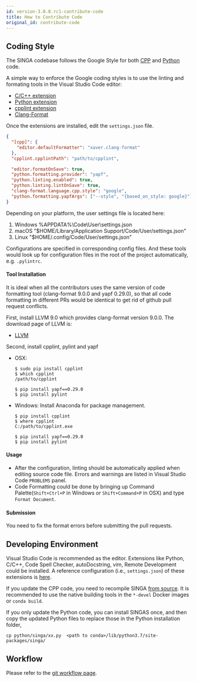 ```yaml
---
id: version-3.0.0.rc1-contribute-code
title: How to Contribute Code
original_id: contribute-code
---
```


<!-- Licensed to the Apache Software Foundation (ASF) under one or more contributor license agreements.  See the NOTICE file distributed with this work for additional information regarding copyright ownership.  The ASF licenses this file to you under the Apache License, Version 2.0 (the "License"); you may not use this file except in compliance with the License.  You may obtain a copy of the License at http://www.apache.org/licenses/LICENSE-2.0 Unless required by applicable law or agreed to in writing, software distributed under the License is distributed on an "AS IS" BASIS, WITHOUT WARRANTIES OR CONDITIONS OF ANY KIND, either express or implied.  See the License for the specific language governing permissions and limitations under the License. -->

## Coding Style

The SINGA codebase follows the Google Style for both
[CPP](http://google-styleguide.googlecode.com/svn/trunk/cppguide.xml) and
[Python](http://google.github.io/styleguide/pyguide.html) code.

A simple way to enforce the Google coding styles is to use the linting and
formating tools in the Visual Studio Code editor:

- [C/C++ extension](https://marketplace.visualstudio.com/items?itemName=ms-vscode.cpptools)
- [Python extension](https://marketplace.visualstudio.com/items?itemName=ms-python.python)
- [cpplint extension](https://marketplace.visualstudio.com/items?itemName=mine.cpplint)
- [Clang-Format](https://marketplace.visualstudio.com/items?itemName=xaver.clang-format)

Once the extensions are installed, edit the `settings.json` file.

```json
{
  "[cpp]": {
    "editor.defaultFormatter": "xaver.clang-format"
  },
  "cpplint.cpplintPath": "path/to/cpplint",

  "editor.formatOnSave": true,
  "python.formatting.provider": "yapf",
  "python.linting.enabled": true,
  "python.linting.lintOnSave": true,
  "clang-format.language.cpp.style": "google",
  "python.formatting.yapfArgs": ["--style", "{based_on_style: google}"]
}
```

Depending on your platform, the user settings file is located here:

1. Windows %APPDATA%\Code\User\settings.json
2. macOS "\$HOME/Library/Application Support/Code/User/settings.json"
3. Linux "\$HOME/.config/Code/User/settings.json"

Configurations are specified in corresponding config files. And these tools
would look up for configuration files in the root of the project automatically,
e.g. `.pylintrc`.

#### Tool Installation

It is ideal when all the contributors uses the same version of code formatting
tool (clang-format 9.0.0 and yapf 0.29.0), so that all code formatting in
different PRs would be identical to get rid of github pull request conflicts.

First, install LLVM 9.0 which provides clang-format version 9.0.0. The download
page of LLVM is:

- [LLVM](http://releases.llvm.org/download.html#9.0.0)

Second, install cpplint, pylint and yapf

- OSX:

  ```
  $ sudo pip install cpplint
  $ which cpplint
  /path/to/cpplint

  $ pip install yapf==0.29.0
  $ pip install pylint
  ```

- Windows: Install Anaconda for package management.

  ```
  $ pip install cpplint
  $ where cpplint
  C:/path/to/cpplint.exe

  $ pip install yapf==0.29.0
  $ pip install pylint
  ```

#### Usage

- After the configuration, linting should be automatically applied when editing
  source code file. Errors and warnings are listed in Visual Studio Code
  `PROBLEMS` panel.
- Code Formatting could be done by bringing up Command Palette(`Shift+Ctrl+P` in
  Windows or `Shift+Command+P` in OSX) and type `Format Document`.

#### Submission

You need to fix the format errors before submitting the pull requests.

## Developing Environment

Visual Studio Code is recommended as the editor. Extensions like Python, C/C++,
Code Spell Checker, autoDocstring, vim, Remote Development could be installed. A
reference configuration (i.e., `settings.json`) of these extensions is
[here](https://gist.github.com/nudles/3d23cfb6ffb30ca7636c45fe60278c55).

If you update the CPP code, you need to recompile SINGA
[from source](./build.md). It is recommended to use the native building tools in
the `*-devel` Docker images or `conda build`.

If you only update the Python code, you can install SINGAS once, and then copy
the updated Python files to replace those in the Python installation folder,

```shell
cp python/singa/xx.py  <path to conda>/lib/python3.7/site-packages/singa/
```

## Workflow

Please refer to the [git workflow page](./git-workflow).
